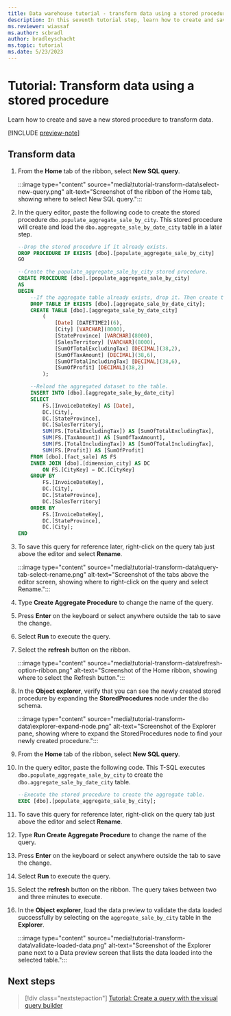 ```yaml
---
title: Data warehouse tutorial - transform data using a stored procedure
description: In this seventh tutorial step, learn how to create and save a new stored procedure to transform data.
ms.reviewer: wiassaf
ms.author: scbradl
author: bradleyschacht
ms.topic: tutorial
ms.date: 5/23/2023
---
```


# Tutorial: Transform data using a stored procedure

Learn how to create and save a new stored procedure to transform data.

[!INCLUDE [preview-note](../includes/preview-note.md)]

## Transform data

1. From the **Home** tab of the ribbon, select **New SQL query**.

   :::image type="content" source="media\tutorial-transform-data\select-new-query.png" alt-text="Screenshot of the ribbon of the Home tab, showing where to select New SQL query.":::

1. In the query editor, paste the following code to create the stored procedure `dbo.populate_aggregate_sale_by_city`. This stored procedure will create and load the `dbo.aggregate_sale_by_date_city` table in a later step.

   ```sql
   --Drop the stored procedure if it already exists.
   DROP PROCEDURE IF EXISTS [dbo].[populate_aggregate_sale_by_city]
   GO
   
   --Create the populate_aggregate_sale_by_city stored procedure.
   CREATE PROCEDURE [dbo].[populate_aggregate_sale_by_city]
   AS
   BEGIN
       --If the aggregate table already exists, drop it. Then create the table.
       DROP TABLE IF EXISTS [dbo].[aggregate_sale_by_date_city];
       CREATE TABLE [dbo].[aggregate_sale_by_date_city]
           (
               [Date] [DATETIME2](6),
               [City] [VARCHAR](8000),
               [StateProvince] [VARCHAR](8000),
               [SalesTerritory] [VARCHAR](8000),
               [SumOfTotalExcludingTax] [DECIMAL](38,2),
               [SumOfTaxAmount] [DECIMAL](38,6),
               [SumOfTotalIncludingTax] [DECIMAL](38,6),
               [SumOfProfit] [DECIMAL](38,2)
           );
   
       --Reload the aggregated dataset to the table.
       INSERT INTO [dbo].[aggregate_sale_by_date_city]
       SELECT
           FS.[InvoiceDateKey] AS [Date], 
           DC.[City], 
           DC.[StateProvince], 
           DC.[SalesTerritory], 
           SUM(FS.[TotalExcludingTax]) AS [SumOfTotalExcludingTax], 
           SUM(FS.[TaxAmount]) AS [SumOfTaxAmount], 
           SUM(FS.[TotalIncludingTax]) AS [SumOfTotalIncludingTax], 
           SUM(FS.[Profit]) AS [SumOfProfit]
       FROM [dbo].[fact_sale] AS FS
       INNER JOIN [dbo].[dimension_city] AS DC
           ON FS.[CityKey] = DC.[CityKey]
       GROUP BY
           FS.[InvoiceDateKey],
           DC.[City], 
           DC.[StateProvince], 
           DC.[SalesTerritory]
       ORDER BY 
           FS.[InvoiceDateKey], 
           DC.[StateProvince], 
           DC.[City];
   END
   ```

1. To save this query for reference later, right-click on the query tab just above the editor and select **Rename**.

   :::image type="content" source="media\tutorial-transform-data\query-tab-select-rename.png" alt-text="Screenshot of the tabs above the editor screen, showing where to right-click on the query and select Rename.":::

1. Type **Create Aggregate Procedure** to change the name of the query.

1. Press **Enter** on the keyboard or select anywhere outside the tab to save the change.

1. Select **Run** to execute the query.

1. Select the **refresh** button on the ribbon.

   :::image type="content" source="media\tutorial-transform-data\refresh-option-ribbon.png" alt-text="Screenshot of the Home ribbon, showing where to select the Refresh button.":::

1. In the **Object explorer**, verify that you can see the newly created stored procedure by expanding the **StoredProcedures** node under the `dbo` schema.

   :::image type="content" source="media\tutorial-transform-data\explorer-expand-node.png" alt-text="Screenshot of the Explorer pane, showing where to expand the StoredProcedures node to find your newly created procedure.":::

1. From the **Home** tab of the ribbon, select **New SQL query**.

1. In the query editor, paste the following code. This T-SQL executes `dbo.populate_aggregate_sale_by_city` to create the `dbo.aggregate_sale_by_date_city` table.

   ```sql
   --Execute the stored procedure to create the aggregate table.
   EXEC [dbo].[populate_aggregate_sale_by_city];
   ```

1. To save this query for reference later, right-click on the query tab just above the editor and select **Rename**.

1. Type **Run Create Aggregate Procedure** to change the name of the query.

1. Press **Enter** on the keyboard or select anywhere outside the tab to save the change.

1. Select **Run** to execute the query.

1. Select the **refresh** button on the ribbon. The query takes between two and three minutes to execute.

1. In the **Object explorer**, load the data preview to validate the data loaded successfully by selecting on the `aggregate_sale_by_city` table in the **Explorer**.

   :::image type="content" source="media\tutorial-transform-data\validate-loaded-data.png" alt-text="Screenshot of the Explorer pane next to a Data preview screen that lists the data loaded into the selected table.":::

## Next steps

> [!div class="nextstepaction"]
> [Tutorial: Create a query with the visual query builder](tutorial-visual-query.md)